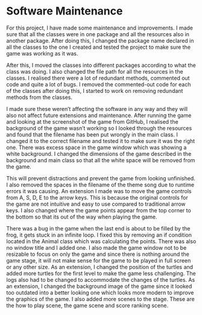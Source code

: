 # Software Maintenance

For this project, I have made some maintenance and improvements. I made sure that all the classes
were in one package and all the resources also in another package. After doing this, I changed
the package name declared in all the classes to the one I created and tested the project to make
sure the game was working as it was.

After this, I moved the classes into different packages
according to what the class was doing. I also changed the file path for all the resources in
the classes. I realised there were a lot of redundant methods, commented out code and quite
a lot of bugs. I removed the commented-out code for each of the classes after doing this, I started
to work on removing redundant methods from the classes. 

I made sure these weren’t affecting the software in any way and they will also not affect future extensions and maintenance.
After running the game and looking at the screenshot of the game from GitHub, I realised the background of the game wasn’t working
so I looked through the resources and found that the filename has been put wrongly in the main class.
I changed it to the correct filename and tested it to make sure it was the right one. There was excess
space in the game window which was showing a white background. I changed the dimensions of the game
described in the background and main class so that all the white space will be removed from the game.

This will prevent distractions and prevent the game from looking unfinished. I also removed the spaces in
the filename of the theme song due to runtime errors it was causing. An extension I made was to move the
game controls from A, S, D, E to the arrow keys. This is because the original controls for the game are
not intuitive and easy to use compared to traditional arrow keys. I also changed where the game points
appear from the top corner to the bottom so that its out of the way when playing the game.

There was a bug in the game when the last end is about to be filled by the frog, it gets stuck in an infinite loop.
I fixed this by removing an if condition located in the Animal class which was calculating the points.
There was also no window title and I added one. I also made the game window not to be resizable to focus
on only the game and since there is nothing around the game stage, it will not make sense for the game
to be played in full screen or any other size. As an extension, I changed the position of the turtles
and added more turtles for the first level to make the game less challenging. The logs also had to be
changed to accommodate the changes of the turtles. As an extension, I changed the background image of
the game since it looked too outdated into a better looking one which looks more modern to improve the
graphics of the game. I also added more scenes to the stage. These are the how to play scene, the game
scene and score ranking scene.
